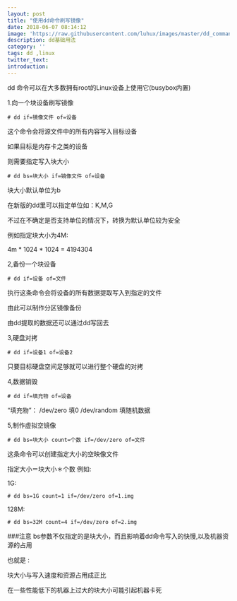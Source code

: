 ```yaml
---
layout: post
title: "使用dd命令刷写镜像"
date: 2018-06-07 08:14:12
image: 'https://raw.githubusercontent.com/luhux/images/master/dd_command.jpg    '
description: dd基础用法
category: ''
tags: dd ,linux 
twitter_text:
introduction:
---
```


dd 命令可以在大多数拥有root的Linux设备上使用它(busybox内置)

1.向一个块设备刷写镜像

    # dd if=镜像文件 of=设备

这个命令会将源文件中的所有内容写入目标设备

如果目标是内存卡之类的设备

则需要指定写入块大小

    # dd bs=块大小 if=镜像文件 of=设备

块大小默认单位为b

在新版的dd里可以指定单位如：K,M,G

不过在不确定是否支持单位的情况下，转换为默认单位较为安全

例如指定块大小为4M:

4m * 1024 * 1024 = 4194304

2,备份一个块设备

    # dd if=设备 of=文件

执行这条命令会将设备的所有数据提取写入到指定的文件

由此可以制作分区镜像备份

由dd提取的数据还可以通过dd写回去

3,硬盘对拷

    # dd if=设备1 of=设备2

只要目标硬盘空间足够就可以进行整个硬盘的对拷

4,数据销毁

    # dd if=填充物 of=设备

“填充物”：
/dev/zero 填0
/dev/random 填随机数据

5,制作虚拟空镜像

    # dd bs=块大小 count=个数 if=/dev/zero of=文件

这条命令可以创建指定大小的空映像文件

指定大小＝块大小＊个数
例如:

1G:
    
    # dd bs=1G count=1 if=/dev/zero of=1.img

128M:

    # dd bs=32M count=4 if=/dev/zero of=2.img

###注意
bs参数不仅指定的是块大小，而且影响着dd命令写入的快慢,以及机器资源的占用

也就是 :

块大小与写入速度和资源占用成正比

在一些性能低下的机器上过大的块大小可能引起机器卡死


